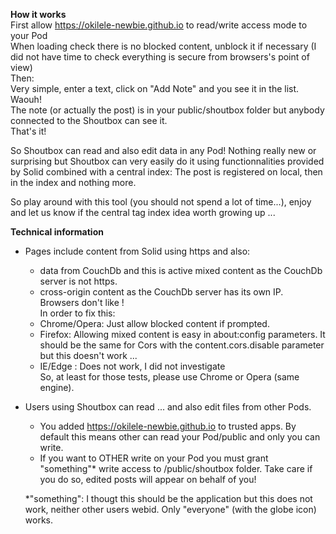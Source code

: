 **How it works**  
First allow https://okilele-newbie.github.io to read/write access mode to your Pod    
When loading check there is no blocked content, unblock it if necessary (I did not have time to check everything is secure from browsers's point of view)  
Then:  
Very simple, enter a text, click on "Add Note" and you see it in the list. Waouh!  
The note (or actually the post) is in your public/shoutbox folder but anybody connected to the Shoutbox can see it.  
That's it!

So Shoutbox can read and also edit data in any Pod! Nothing really new or surprising but Shoutbox can very easily do it using functionnalities provided by Solid combined with a central index: The post is registered on local, then in the index and nothing more.

So play around with this tool (you should not spend a lot of time...), enjoy and let us know if the central tag index idea worth growing up ...

**Technical information**
- Pages include content from Solid using https and also:
  - data from CouchDb and this is active mixed content as the CouchDb server is not https.
  - cross-origin content as  the CouchDb server has its own IP.    
Browsers don't like !  
In order to fix this:
  - Chrome/Opera: Just allow blocked content if prompted.
  - Firefox: Allowing mixed content is easy in about:config parameters. It should be the same for Cors with the content.cors.disable parameter but this doesn't work ...
  - IE/Edge : Does not work, I did not investigate  
So, at least for those tests, please use Chrome or Opera (same engine).

- Users using Shoutbox can read ... and also edit files from other Pods.
  - You added https://okilele-newbie.github.io to trusted apps. By default this means other can read your Pod/public and only you can write.
  - If you want to OTHER write on your Pod you must grant "something"* write access to /public/shoutbox folder. Take care if you do so, edited posts will appear on behalf of you!    
  
  *"something": I thougt this should be the application but this does not work, neither other users webid. Only "everyone" (with the globe icon) works.
  
